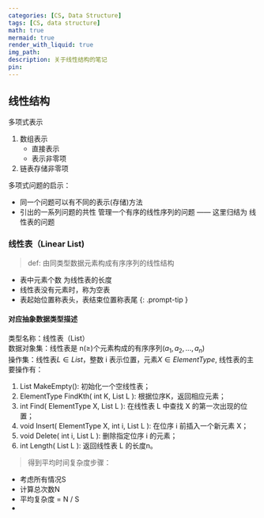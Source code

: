 ```yaml
---
categories: [CS, Data Structure]
tags: [CS, data structure]
math: true
mermaid: true
render_with_liquid: true
img_path: 
description: 关于线性结构的笔记
pin: 
---
```


## 线性结构



多项式表示
1. 数组表示
    * 直接表示
    * 表示非零项
2. 链表存储非零项
  
多项式问题的启示：  
* 同一个问题可以有不同的表示(存储)方法
* 引出的一系列问题的共性
管理一个有序的线性序列的问题  ——  这里归结为 线性表的问题

### 线性表（Linear List)
>def: 由同类型数据元素构成有序序列的线性结构
* 表中元素个数 为线性表的长度
* 线性表没有元素时，称为空表
* 表起始位置称表头，表结束位置称表尾
{: .prompt-tip }

#### 对应抽象数据类型描述
类型名称：线性表（List）  
数据对象集：线性表是 n($\geq$)个元素构成的有序序列($a_1, a_2, ..., a_n$)  
操作集：线性表$L\in List$，整数 i 表示位置，元素$X\in ElementType$, 线性表的主要操作有：  
1. List MakeEmpty(): 初始化一个空线性表；
2. ElementType FindKth( int K, List L ): 根据位序K，返回相应元素；
3. int Find( ElementType X, List L ): 在线性表 L 中查找 X 的第一次出现的位置；
4. void Insert( ElementType X, int i, List L ): 在位序 i 前插入一个新元素 X；
5. void Delete( int i, List L ): 删除指定位序 i 的元素；
6. int Length( List L ): 返回线性表 L 的长度n。


>得到平均时间复杂度步骤：  
* 考虑所有情况S
* 计算总次数N
* 平均复杂度 = N / S
* 


